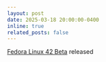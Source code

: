 ```yaml
---
layout: post
date: 2025-03-18 20:00:00-0400
inline: true
related_posts: false
---
```


<a href="https://fedoraproject.org/">Fedora Linux 42 Beta</a> released
